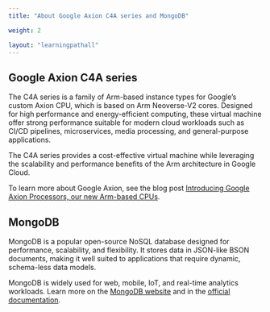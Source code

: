 ```yaml
---
title: "About Google Axion C4A series and MongoDB"

weight: 2

layout: "learningpathall"
---
```


## Google Axion C4A series

The C4A series is a family of Arm-based instance types for Google’s custom Axion CPU, which is based on Arm Neoverse-V2 cores. Designed for high performance and energy-efficient computing, these virtual machine offer strong performance suitable for modern cloud workloads such as CI/CD pipelines, microservices, media processing, and general-purpose applications.

The C4A series provides a cost-effective virtual machine while leveraging the scalability and performance benefits of the Arm architecture in Google Cloud.

To learn more about Google Axion, see the blog post [Introducing Google Axion Processors, our new Arm-based CPUs](https://cloud.google.com/blog/products/compute/introducing-googles-new-arm-based-cpu).

## MongoDB

MongoDB is a popular open-source NoSQL database designed for performance, scalability, and flexibility. It stores data in JSON-like BSON documents, making it well suited to applications that require dynamic, schema-less data models.

MongoDB is widely used for web, mobile, IoT, and real-time analytics workloads. Learn more on the [MongoDB website](https://www.mongodb.com/) and in the [official documentation](https://www.mongodb.com/docs/).
